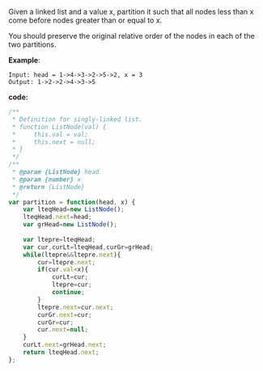Given a linked list and a value x, partition it such that all nodes less than x come before nodes greater than or equal to x.

You should preserve the original relative order of the nodes in each of the two partitions.

**Example**:
```
Input: head = 1->4->3->2->5->2, x = 3
Output: 1->2->2->4->3->5
```

**code:**

```js
/**
 * Definition for singly-linked list.
 * function ListNode(val) {
 *     this.val = val;
 *     this.next = null;
 * }
 */
/**
 * @param {ListNode} head
 * @param {number} x
 * @return {ListNode}
 */
var partition = function(head, x) {
    var lteqHead=new ListNode();
    lteqHead.next=head;
    var grHead=new ListNode();
    
    var ltepre=lteqHead;
    var cur,curLt=lteqHead,curGr=grHead;
    while(ltepre&&ltepre.next){
        cur=ltepre.next;
        if(cur.val<x){
            curLt=cur;
            ltepre=cur;
            continue; 
        }
        ltepre.next=cur.next;
        curGr.next=cur;
        curGr=cur;
        cur.next=null;
    }
    curLt.next=grHead.next;
    return lteqHead.next;
};

```